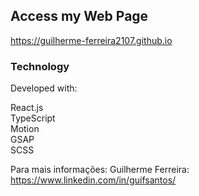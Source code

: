 ## Access my Web Page
https://guilherme-ferreira2107.github.io

### Technology
Developed with:

React.js<br />
TypeScript<br />
Motion<br />
GSAP<br />
SCSS<br />

Para mais informações: Guilherme Ferreira: https://www.linkedin.com/in/guifsantos/